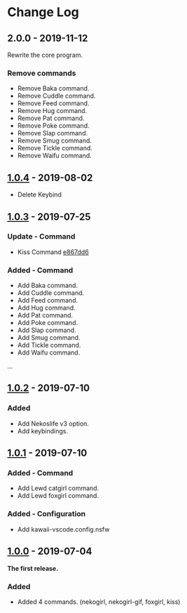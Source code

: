 # Change Log

## 2.0.0 - 2019-11-12

Rewrite the core program.

### Remove commands

- Remove Baka command.
- Remove Cuddle command.
- Remove Feed command.
- Remove Hug command.
- Remove Pat command.
- Remove Poke command.
- Remove Slap command.
- Remove Smug command.
- Remove Tickle command.
- Remove Waifu command.

## [1.0.4](https://github.com/InkoHX/kawaii-vscode-releases/tag/1.0.4) - 2019-08-02

- Delete Keybind

## [1.0.3](https://github.com/InkoHX/kawaii-vscode-releases/tag/1.0.3) - 2019-07-25

### Update - Command

- Kiss Command [e867dd6](https://github.com/InkoHX/kawaii-vscode/commit/62b3f3ca17e80769449e8fcec35e40afb10374cb)

### Added - Command

- Add Baka command.
- Add Cuddle command.
- Add Feed command.
- Add Hug command.
- Add Pat command.
- Add Poke command.
- Add Slap command.
- Add Smug command.
- Add Tickle command.
- Add Waifu command.

...

## [1.0.2](https://github.com/InkoHX/kawaii-vscode/releases/tag/1.0.2) - 2019-07-10

### Added

- Add Nekoslife v3 option.
- Add keybindings.

## [1.0.1](https://github.com/InkoHX/kawaii-vscode/releases/tag/1.0.1) - 2019-07-10

### Added - Command

- Add Lewd catgirl command.
- Add Lewd foxgirl command.

### Added - Configuration

- Add kawaii-vscode.config.nsfw

## [1.0.0](https://github.com/InkoHX/kawaii-vscode/releases/tag/1.0.0) - 2019-07-04

**The first release.**

### Added

- Added 4 commands. (nekogirl, nekogirl-gif, foxgirl, kiss)
